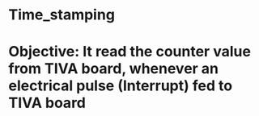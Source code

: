 # Time_stamping
# Objective: It read the counter value from TIVA board, whenever an electrical pulse (Interrupt) fed to TIVA board
